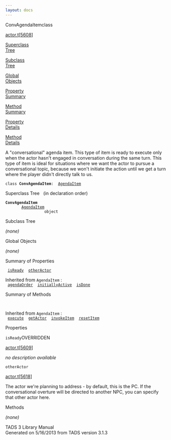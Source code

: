 ```yaml
---
layout: docs
---
```

<span class="title">ConvAgendaItem</span><span class="type">class</span>

[actor.t](../file/actor.t.html)\[[5608](../source/actor.t.html#5608)\]

[Superclass  
Tree](#_SuperClassTree_)

[Subclass  
Tree](#_SubClassTree_)

[Global  
Objects](#_ObjectSummary_)

[Property  
Summary](#_PropSummary_)

[Method  
Summary](#_MethodSummary_)

[Property  
Details](#_Properties_)

[Method  
Details](#_Methods_)

<div class="fdesc">

A "conversational" agenda item. This type of item is ready to execute
only when the actor hasn't engaged in conversation during the same turn.
This type of item is ideal for situations where we want the actor to
pursue a conversational topic, because we won't initiate the action
until we get a turn where the player didn't directly talk to us.

`class `**`ConvAgendaItem`**` :   `[`AgendaItem`](../object/AgendaItem.html)

</div>

<span id="_SuperClassTree_"></span>

<div class="mjhd">

<span class="hdln">Superclass Tree</span>   (in declaration order)

</div>

**`ConvAgendaItem`**  
`         `[`AgendaItem`](../object/AgendaItem.html)  
`                 object`  
<span id="_SubClassTree_"></span>

<div class="mjhd">

<span class="hdln">Subclass Tree</span>  

</div>

*(none)* <span id="_ObjectSummary_"></span>

<div class="mjhd">

<span class="hdln">Global Objects</span>  

</div>

*(none)* <span id="_PropSummary_"></span>

<div class="mjhd">

<span class="hdln">Summary of Properties</span>  

</div>

` `[`isReady`](#isReady)`  `[`otherActor`](#otherActor)`  `

Inherited from `AgendaItem` :  
` `[`agendaOrder`](../object/AgendaItem.html#agendaOrder)`  `[`initiallyActive`](../object/AgendaItem.html#initiallyActive)`  `[`isDone`](../object/AgendaItem.html#isDone)`  `

<span id="_MethodSummary_"></span>

<div class="mjhd">

<span class="hdln">Summary of Methods</span>  

</div>

` `

Inherited from `AgendaItem` :  
` `[`execute`](../object/AgendaItem.html#execute)`  `[`getActor`](../object/AgendaItem.html#getActor)`  `[`invokeItem`](../object/AgendaItem.html#invokeItem)`  `[`resetItem`](../object/AgendaItem.html#resetItem)`  `

<span id="_Properties_"></span>

<div class="mjhd">

<span class="hdln">Properties</span>  

</div>

<span id="isReady"></span>

`isReady`<span class="rem">OVERRIDDEN</span>

[actor.t](../file/actor.t.html)\[[5609](../source/actor.t.html#5609)\]

<div class="desc">

*no description available*

</div>

<span id="otherActor"></span>

`otherActor`

[actor.t](../file/actor.t.html)\[[5618](../source/actor.t.html#5618)\]

<div class="desc">

The actor we're planning to address - by default, this is the PC. If the
conversational overture will be directed to another NPC, you can specify
that other actor here.

</div>

<span id="_Methods_"></span>

<div class="mjhd">

<span class="hdln">Methods</span>  

</div>

*(none)*

<div class="ftr">

TADS 3 Library Manual  
Generated on 5/16/2013 from TADS version 3.1.3

</div>
